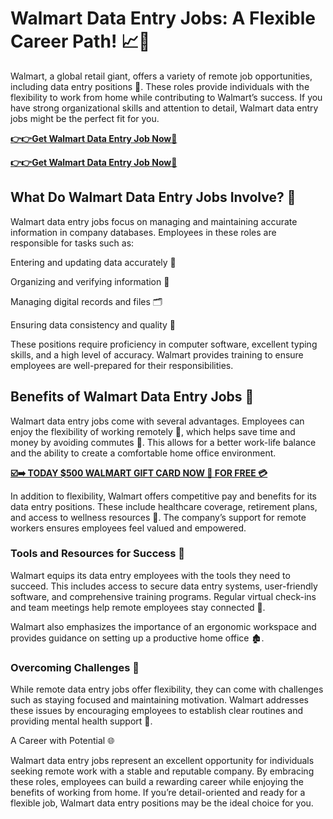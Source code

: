 # Walmart Data Entry Jobs: A Flexible Career Path! 📈🏡

Walmart, a global retail giant, offers a variety of remote job opportunities, including data entry positions 📄. These roles provide individuals with the flexibility to work from home while contributing to Walmart’s success. If you have strong organizational skills and attention to detail, Walmart data entry jobs might be the perfect fit for you.

[**👉👉Get Walmart Data Entry Job Now**💪](https://go4affm.com/c/?p=42588&o=22102&s1=&s1=raj)

[**👉👉Get Walmart Data Entry Job Now**💪](https://go4affm.com/c/?p=42588&o=22102&s1=&s1=raj)

## What Do Walmart Data Entry Jobs Involve? 🔢

Walmart data entry jobs focus on managing and maintaining accurate information in company databases. Employees in these roles are responsible for tasks such as:

Entering and updating data accurately 🔄

Organizing and verifying information 📂

Managing digital records and files 🗂

Ensuring data consistency and quality 🔧

These positions require proficiency in computer software, excellent typing skills, and a high level of accuracy. Walmart provides training to ensure employees are well-prepared for their responsibilities.

## Benefits of Walmart Data Entry Jobs 🚀

Walmart data entry jobs come with several advantages. Employees can enjoy the flexibility of working remotely 🏡, which helps save time and money by avoiding commutes 🚗. This allows for a better work-life balance and the ability to create a comfortable home office environment.

[**☑️➡️ TODAY $500 WALMART GIFT CARD NOW 📨 FOR FREE 💳**](https://free-gift-card.raj-solution.com/958f890)

In addition to flexibility, Walmart offers competitive pay and benefits for its data entry positions. These include healthcare coverage, retirement plans, and access to wellness resources 🌿. The company’s support for remote workers ensures employees feel valued and empowered.

### Tools and Resources for Success 🔧

Walmart equips its data entry employees with the tools they need to succeed. This includes access to secure data entry systems, user-friendly software, and comprehensive training programs. Regular virtual check-ins and team meetings help remote employees stay connected 💬.

Walmart also emphasizes the importance of an ergonomic workspace and provides guidance on setting up a productive home office 🏚.

### Overcoming Challenges 💪

While remote data entry jobs offer flexibility, they can come with challenges such as staying focused and maintaining motivation. Walmart addresses these issues by encouraging employees to establish clear routines and providing mental health support 🙏.

A Career with Potential 🌐

Walmart data entry jobs represent an excellent opportunity for individuals seeking remote work with a stable and reputable company. By embracing these roles, employees can build a rewarding career while enjoying the benefits of working from home. If you’re detail-oriented and ready for a flexible job, Walmart data entry positions may be the ideal choice for you.

